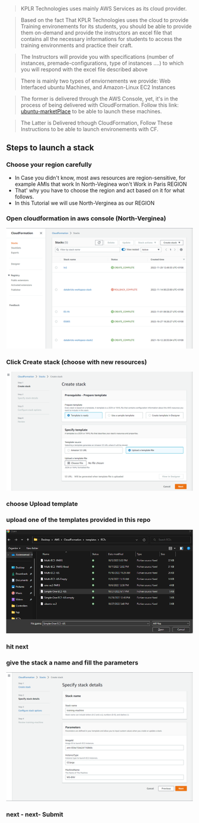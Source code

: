 
> KPLR Technologies uses mainly AWS Services as its cloud provider.

> Based on the fact That KPLR Technologies uses the cloud to provide Training environements for its students, you should be able 
to provide them on-demand and provide the instructors an excel file that contains all the necessary informations for students 
to access the training environments and practice their craft.

> The Instructors will provide you with specifications (number of instances, premade-configurations, type of instances ....) to which you 
will respond with the excel file described above

> There is mainly two types of enviornements we provide: Web Interfaced ubuntu Machines, and Amazon-Linux EC2 Instances

> The former is delivered through the AWS Console, yet, it's in the process of being delivered with CloudFormation.
Follow this link: [ubuntu-marketPlace](https://github.com/Nhaila-Abdessamad/CloudFormation/blob/main/ubuntu-marketPlace.md) to be able to launch these machines.

> The Latter is Delivered trhough CloudFormation, Follow These Instructions to be able to launch environements with CF.



## Steps to launch a stack

### Choose your region carefully
- In Case you didn't know, most aws resources are region-sensitive, for example AMIs that work In North-Veginea won't Work in Paris REGION
- That' why you have to choose the region and act based on it for what follows.
- In this Tutorial we will use North-Verginea as our REGION


### Open cloudformation in aws console (North-Verginea)
![ CloudFormation Landing Page](https://github.com/Nhaila-Abdessamad/CloudFormation/blob/main/Figs/CF%20Landing.png "Text to show on mouseover")


### Click Create stack (choose with new resources)

![ CloudFormation Landing Page](https://github.com/Nhaila-Abdessamad/CloudFormation/blob/main/Figs/create%20Stack.png "Text to show on mouseover")

### choose Upload template

### upload one of the templates provided in this repo

![ CloudFormation Landing Page](https://github.com/Nhaila-Abdessamad/CloudFormation/blob/main/Figs/Choose%20File.png "Text to show on mouseover")

### hit next


### give the stack a name and fill the parameters

![ CloudFormation Landing Page](https://github.com/Nhaila-Abdessamad/CloudFormation/blob/main/Figs/Stack%20Name%20and%20Parameters.png "Text to show on mouseover")

### next - next- Submit


